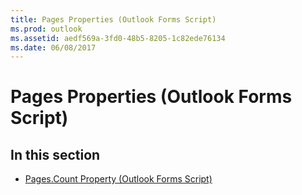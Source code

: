 ```yaml
---
title: Pages Properties (Outlook Forms Script)
ms.prod: outlook
ms.assetid: aedf569a-3fd0-48b5-8205-1c82ede76134
ms.date: 06/08/2017
---
```



# Pages Properties (Outlook Forms Script)

## In this section


-  [Pages.Count Property (Outlook Forms Script)](pages-count-property-outlook-forms-script.md)
    

